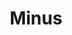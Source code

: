 ---
title: Minus
tags: ["minus", "remove", "subtract", "delete", "minimize", "decrease", "reduce"]
icon: minus
svg: '<svg xmlns="http://www.w3.org/2000/svg" width="24" height="24" fill="none" viewBox="0 0 24 24" stroke-width="1.5" stroke-linecap="round" stroke-linejoin="round" stroke="currentColor"><path d="M4 12h16"/></svg>'
---